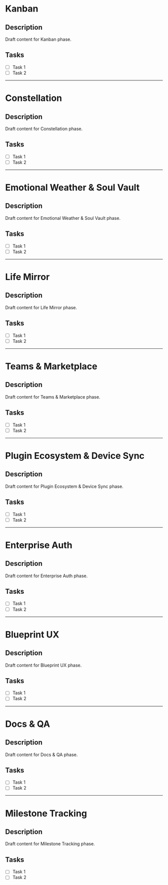 # Kanban

## Description
Draft content for Kanban phase.

## Tasks
- [ ] Task 1
- [ ] Task 2

---

# Constellation

## Description
Draft content for Constellation phase.

## Tasks
- [ ] Task 1
- [ ] Task 2

---

# Emotional Weather & Soul Vault

## Description
Draft content for Emotional Weather & Soul Vault phase.

## Tasks
- [ ] Task 1
- [ ] Task 2

---

# Life Mirror

## Description
Draft content for Life Mirror phase.

## Tasks
- [ ] Task 1
- [ ] Task 2

---

# Teams & Marketplace

## Description
Draft content for Teams & Marketplace phase.

## Tasks
- [ ] Task 1
- [ ] Task 2

---

# Plugin Ecosystem & Device Sync

## Description
Draft content for Plugin Ecosystem & Device Sync phase.

## Tasks
- [ ] Task 1
- [ ] Task 2

---

# Enterprise Auth

## Description
Draft content for Enterprise Auth phase.

## Tasks
- [ ] Task 1
- [ ] Task 2

---

# Blueprint UX

## Description
Draft content for Blueprint UX phase.

## Tasks
- [ ] Task 1
- [ ] Task 2

---

# Docs & QA

## Description
Draft content for Docs & QA phase.

## Tasks
- [ ] Task 1
- [ ] Task 2

---

# Milestone Tracking

## Description
Draft content for Milestone Tracking phase.

## Tasks
- [ ] Task 1
- [ ] Task 2
